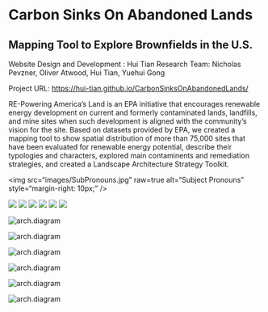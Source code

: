 # Carbon Sinks On Abandoned Lands
## Mapping Tool to Explore Brownfields in the U.S.
Website Design and Development : Hui Tian
Research Team: Nicholas Pevzner, Oliver Atwood, Hui Tian, Yuehui Gong

Project URL: https://hui-tian.github.io/CarbonSinksOnAbandonedLands/

RE-Powering America’s Land is an EPA initiative that encourages renewable energy development on current and formerly contaminated lands, landfills, and mine sites when such development is aligned with the community’s vision for the site. Based on datasets provided by EPA, we created a mapping tool to show spatial distribution of more than 75,000 sites that have been evaluated for renewable energy potential, describe their typologies and characters, explored main contaminents and remediation strategies, and created a Landscape Architecture Strategy Toolkit.

<img
src=“images/SubPronouns.jpg”
raw=true
alt=“Subject Pronouns”
style=“margin-right: 10px;”
/>

<img src=“https://github.com/Hui-Tian/CarbonSinksOnAbandonedLands/img/WebPic1.jpg” raw=true>
<img src=“./img/WebPic2.jpg”>
<img src=“https://github.com/Hui-Tian/CarbonSinksOnAbandonedLands/img/WebPic3.jpg”>
<img src=“https://github.com/Hui-Tian/CarbonSinksOnAbandonedLands/img/WebPic4.jpg”>
<img src=“https://github.com/Hui-Tian/CarbonSinksOnAbandonedLands/img/WebPic5.jpg”>
<img src=“https://github.com/Hui-Tian/CarbonSinksOnAbandonedLands/img/WebPic6.jpg”>


![arch.diagram](https://github.com/Hui-Tian/CarbonSinksOnAbandonedLands/img/WebPic1.jpg)

![arch.diagram](https://github.com/Hui-Tian/CarbonSinksOnAbandonedLands/img/WebPic2.jpg)

![arch.diagram](https://github.com/Hui-Tian/CarbonSinksOnAbandonedLands/img/WebPic3.jpg)

![arch.diagram](https://github.com/Hui-Tian/CarbonSinksOnAbandonedLands/img/WebPic4.jpg)

![arch.diagram](https://github.com/Hui-Tian/CarbonSinksOnAbandonedLands/img/WebPic5.jpg)

![arch.diagram](https://github.com/Hui-Tian/CarbonSinksOnAbandonedLands/img/WebPic6.jpg)